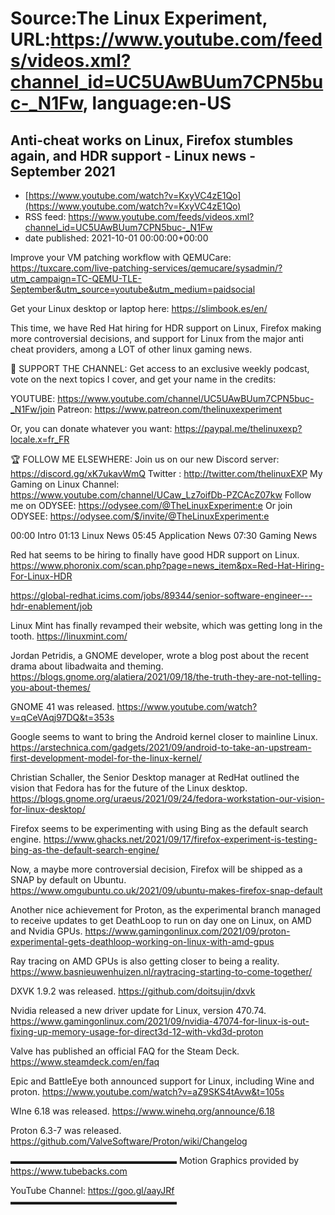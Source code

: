 # Source:The Linux Experiment, URL:https://www.youtube.com/feeds/videos.xml?channel_id=UC5UAwBUum7CPN5buc-_N1Fw, language:en-US

## Anti-cheat works on Linux, Firefox stumbles again, and HDR support - Linux news - September 2021
 - [https://www.youtube.com/watch?v=KxyVC4zE1Qo](https://www.youtube.com/watch?v=KxyVC4zE1Qo)
 - RSS feed: https://www.youtube.com/feeds/videos.xml?channel_id=UC5UAwBUum7CPN5buc-_N1Fw
 - date published: 2021-10-01 00:00:00+00:00

Improve your VM patching workflow with QEMUCare: https://tuxcare.com/live-patching-services/qemucare/sysadmin/?utm_campaign=TC-QEMU-TLE-September&utm_source=youtube&utm_medium=paidsocial 


Get your Linux desktop or laptop here: https://slimbook.es/en/


This time, we have Red Hat hiring for HDR support on Linux, Firefox making more controversial decisions, and support for Linux from the major anti cheat providers, among a LOT of other linux gaming news.



👏 SUPPORT THE CHANNEL:
Get access to an exclusive weekly podcast, vote on the next topics I cover, and get your name in the credits:

YOUTUBE: https://www.youtube.com/channel/UC5UAwBUum7CPN5buc-_N1Fw/join
Patreon: https://www.patreon.com/thelinuxexperiment

Or, you can donate whatever you want: https://paypal.me/thelinuxexp?locale.x=fr_FR

🏆 FOLLOW ME ELSEWHERE:
Join us on our new Discord server: https://discord.gg/xK7ukavWmQ
Twitter : http://twitter.com/thelinuxEXP
My Gaming on Linux Channel: https://www.youtube.com/channel/UCaw_Lz7oifDb-PZCAcZ07kw
Follow me on ODYSEE: https://odysee.com/@TheLinuxExperiment:e
Or join ODYSEE: https://odysee.com/$/invite/@TheLinuxExperiment:e


00:00 Intro
01:13 Linux News
05:45 Application News
07:30 Gaming News


Red hat seems to be hiring to finally have good HDR support on Linux.  
https://www.phoronix.com/scan.php?page=news_item&px=Red-Hat-Hiring-For-Linux-HDR


https://global-redhat.icims.com/jobs/89344/senior-software-engineer---hdr-enablement/job

Linux Mint has finally revamped their website, which was getting long in the tooth.
https://linuxmint.com/

Jordan Petridis, a GNOME developer, wrote a blog post about the recent drama about libadwaita and theming. 
https://blogs.gnome.org/alatiera/2021/09/18/the-truth-they-are-not-telling-you-about-themes/

GNOME 41 was released.
https://www.youtube.com/watch?v=qCeVAqj97DQ&t=353s

Google seems to want to bring the Android kernel closer to mainline Linux.
https://arstechnica.com/gadgets/2021/09/android-to-take-an-upstream-first-development-model-for-the-linux-kernel/

Christian Schaller, the Senior Desktop manager at RedHat outlined the vision that Fedora has for the future of the Linux desktop.
https://blogs.gnome.org/uraeus/2021/09/24/fedora-workstation-our-vision-for-linux-desktop/


Firefox seems to be experimenting with using Bing as the default search engine.
https://www.ghacks.net/2021/09/17/firefox-experiment-is-testing-bing-as-the-default-search-engine/

Now, a maybe more controversial decision, Firefox will be shipped as a SNAP by default on Ubuntu. 
https://www.omgubuntu.co.uk/2021/09/ubuntu-makes-firefox-snap-default

Another nice achievement for Proton, as the experimental branch managed to receive updates to get DeathLoop to run on day one on Linux, on AMD and Nvidia GPUs.
https://www.gamingonlinux.com/2021/09/proton-experimental-gets-deathloop-working-on-linux-with-amd-gpus


Ray tracing on AMD GPUs is also getting closer to being a reality.
https://www.basnieuwenhuizen.nl/raytracing-starting-to-come-together/

DXVK 1.9.2 was released.
https://github.com/doitsujin/dxvk


Nvidia released a new driver update for Linux, version 470.74.
https://www.gamingonlinux.com/2021/09/nvidia-47074-for-linux-is-out-fixing-up-memory-usage-for-direct3d-12-with-vkd3d-proton

Valve has published an official FAQ for the Steam Deck.
https://www.steamdeck.com/en/faq

Epic and BattleEye both announced support for Linux, including Wine and proton.
https://www.youtube.com/watch?v=aZ9SKS4tAvw&t=105s

WIne 6.18 was released.
https://www.winehq.org/announce/6.18

Proton 6.3-7 was released.
https://github.com/ValveSoftware/Proton/wiki/Changelog




▬▬▬▬▬▬▬▬▬▬▬▬▬▬▬▬▬▬▬
Motion Graphics provided by https://www.tubebacks.com

YouTube Channel: https://goo.gl/aayJRf
▬▬▬▬▬▬▬▬▬▬▬▬▬▬▬▬▬▬▬

